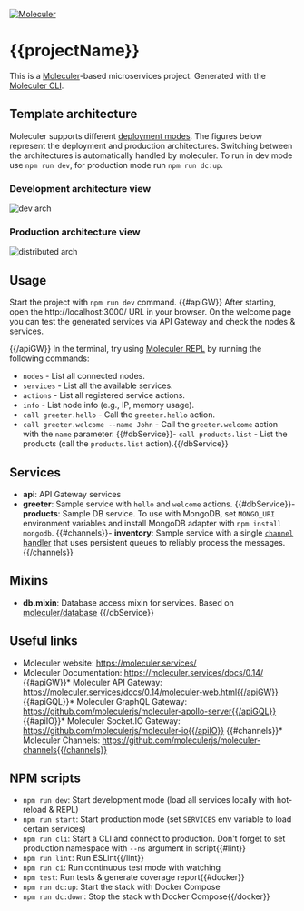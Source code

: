 [![Moleculer](https://badgen.net/badge/Powered%20by/Moleculer/0e83cd)](https://moleculer.services)

# {{projectName}}
This is a [Moleculer](https://moleculer.services/)-based microservices project. Generated with the [Moleculer CLI](https://moleculer.services/docs/0.14/moleculer-cli.html).

## Template architecture
Moleculer supports different [deployment modes](https://moleculer.services/docs/0.14/clustering.html). The figures below represent the deployment and production architectures.
Switching between the architectures is automatically handled by moleculer. To run in dev mode use `npm run dev`, for production mode run `npm run dc:up`.

### Development architecture view
![dev arch](https://raw.githubusercontent.com/moleculerjs/moleculer-template-project/next/media/{{dirName}}/{{imageName}}.svg)

### Production architecture view
![distributed arch](https://raw.githubusercontent.com/moleculerjs/moleculer-template-project/next/media/dist/{{imageName}}.svg)


## Usage
Start the project with `npm run dev` command. 
{{#apiGW}}
After starting, open the http://localhost:3000/ URL in your browser. 
On the welcome page you can test the generated services via API Gateway and check the nodes & services.

{{/apiGW}}
In the terminal, try using [Moleculer REPL](https://moleculer.services/docs/0.14/moleculer-repl.html) by running the following commands:
- `nodes` - List all connected nodes.
- `services` - List all the available services.
- `actions` - List all registered service actions.
- `info` - List node info (e.g., IP, memory usage).
- `call greeter.hello` - Call the `greeter.hello` action.
- `call greeter.welcome --name John` - Call the `greeter.welcome` action with the `name` parameter.
{{#dbService}}- `call products.list` - List the products (call the `products.list` action).{{/dbService}}


## Services
- **api**: API Gateway services
- **greeter**: Sample service with `hello` and `welcome` actions.
{{#dbService}}- **products**: Sample DB service. To use with MongoDB, set `MONGO_URI` environment variables and install MongoDB adapter with `npm install mongodb`.
{{#channels}}- **inventory**: Sample service with a single [`channel` handler](https://github.com/moleculerjs/moleculer-channels) that uses persistent queues to reliably process the messages.{{/channels}}

## Mixins
- **db.mixin**: Database access mixin for services. Based on [moleculer/database](https://github.com/moleculerjs/database)
{{/dbService}}


## Useful links

* Moleculer website: https://moleculer.services/
* Moleculer Documentation: https://moleculer.services/docs/0.14/
{{#apiGW}}* Moleculer API Gateway: https://moleculer.services/docs/0.14/moleculer-web.html{{/apiGW}}
{{#apiGQL}}* Moleculer GraphQL Gateway: https://github.com/moleculerjs/moleculer-apollo-server{{/apiGQL}}
{{#apiIO}}* Moleculer Socket.IO Gateway: https://github.com/moleculerjs/moleculer-io{{/apiIO}}
{{#channels}}* Moleculer Channels: https://github.com/moleculerjs/moleculer-channels{{/channels}}

## NPM scripts

- `npm run dev`: Start development mode (load all services locally with hot-reload & REPL)
- `npm run start`: Start production mode (set `SERVICES` env variable to load certain services)
- `npm run cli`: Start a CLI and connect to production. Don't forget to set production namespace with `--ns` argument in script{{#lint}}
- `npm run lint`: Run ESLint{{/lint}}
- `npm run ci`: Run continuous test mode with watching
- `npm test`: Run tests & generate coverage report{{#docker}}
- `npm run dc:up`: Start the stack with Docker Compose
- `npm run dc:down`: Stop the stack with Docker Compose{{/docker}}
